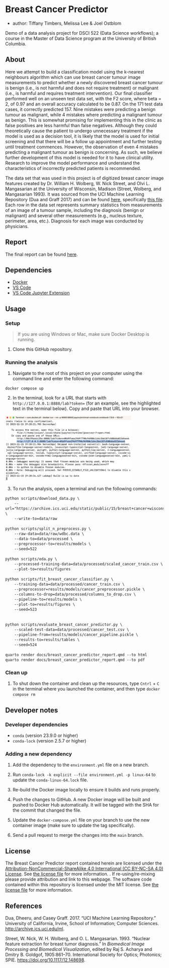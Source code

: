 # Breast Cancer Predictor

  - author: Tiffany Timbers, Melissa Lee & Joel Ostblom

Demo of a data analysis project for DSCI 522 (Data Science workflows); a
course in the Master of Data Science program at the University of
British Columbia.

## About

Here we attempt to build a classification model using the k-nearest neighbours algorithm which can use breast cancer tumour image measurements to predict whether a newly discovered breast cancer tumour is benign (i.e., is not harmful and does not require treatment) or malignant (i.e., is harmful and requires treatment intervention). Our final classifier performed well on an unseen test data set, with the F2 score, where beta = 2, of 0.97 and an overall accuracy calculated to be 0.87. On the 171 test data cases, it correctly predicted 157. Nine mistakes were predicting a benign tumour as malignant, while 4 mistakes where predicting a malignant tumour as benign. This is somewhat promising for implementing this in the clinic as false positives are less harmful than false negatives. Although they could theoretically cause the patient to undergo unnecessary treatment if the model is used as a decision tool, it is likely that the model is used for initial screening and that there will be a follow up appointment and further testing until treatment commences. However, the observation of even 4 mistakes predicting a malignant tumour as benign is concerning. As such, we believe further development of this model is needed for it to have clinical utility. Research to improve the model performance and understand the characteristics of incorrectly predicted patients is recommended.

The data set that was used in this project is of digitized breast cancer
image features created by Dr. William H. Wolberg, W. Nick Street, and
Olvi L. Mangasarian at the University of Wisconsin, Madison (Street,
Wolberg, and Mangasarian 1993). It was sourced from the UCI Machine
Learning Repository (Dua and Graff 2017) and can be found
[here](https://archive.ics.uci.edu/ml/datasets/Breast+Cancer+Wisconsin+\(Diagnostic\)),
specifically [this
file](http://mlr.cs.umass.edu/ml/machine-learning-databases/breast-cancer-wisconsin/wdbc.data).
Each row in the data set represents summary statistics from measurements
of an image of a tumour sample, including the diagnosis (benign or
malignant) and several other measurements (e.g., nucleus texture,
perimeter, area, etc.). Diagnosis for each image was conducted by
physicians.

## Report

The final report can be found
[here](https://ttimbers.github.io/breast-cancer-predictor/report/breast_cancer_predictor_report.html).

## Dependencies
- [Docker](https://www.docker.com/) 
- [VS Code](https://code.visualstudio.com/download)
- [VS Code Jupyter Extension](https://marketplace.visualstudio.com/items?itemName=ms-toolsai.jupyter)

## Usage

### Setup

> If you are using Windows or Mac, make sure Docker Desktop is running.

1. Clone this GitHub repository.

### Running the analysis

1. Navigate to the root of this project on your computer using the
   command line and enter the following command:

``` 
docker compose up
```

2. In the terminal, look for a URL that starts with 
`http://127.0.0.1:8888/lab?token=` 
(for an example, see the highlighted text in the terminal below). 
Copy and paste that URL into your browser.

<img src="img/jupyter-container-web-app-launch-url.png" width=400>

3. To run the analysis,
open a terminal and run the following commands:

```
python scripts/download_data.py \
    --url="https://archive.ics.uci.edu/static/public/15/breast+cancer+wisconsin+original.zip" \
    --write-to=data/raw

python scripts/split_n_preprocess.py \
    --raw-data=data/raw/wdbc.data \
    --data-to=data/processed \
    --preprocessor-to=results/models \
    --seed=522

python scripts/eda.py \
    --processed-training-data=data/processed/scaled_cancer_train.csv \
    --plot-to=results/figures

python scripts/fit_breast_cancer_classifier.py \
    --training-data=data/processed/cancer_train.csv \
    --preprocessor=results/models/cancer_preprocessor.pickle \
    --columns-to-drop=data/processed/columns_to_drop.csv \
    --pipeline-to=results/models \
    --plot-to=results/figures \
    --seed=523


python scripts/evaluate_breast_cancer_predictor.py \
	--scaled-test-data=data/processed/cancer_test.csv \
	--pipeline-from=results/models/cancer_pipeline.pickle \
	--results-to=results/tables \
	--seed=524

quarto render docs/breast_cancer_predictor_report.qmd --to html
quarto render docs/breast_cancer_predictor_report.qmd --to pdf
```

### Clean up

1. To shut down the container and clean up the resources, 
type `Cntrl` + `C` in the terminal
where you launched the container, and then type `docker compose rm`

## Developer notes

### Developer dependencies
- `conda` (version 23.9.0 or higher)
- `conda-lock` (version 2.5.7 or higher)

### Adding a new dependency

1. Add the dependency to the `environment.yml` file on a new branch.

2. Run `conda-lock -k explicit --file environment.yml -p linux-64` to update the `conda-linux-64.lock` file.

2. Re-build the Docker image locally to ensure it builds and runs properly.

3. Push the changes to GitHub. A new Docker
   image will be built and pushed to Docker Hub automatically.
   It will be tagged with the SHA for the commit that changed the file.

4. Update the `docker-compose.yml` file on your branch to use the new
   container image (make sure to update the tag specifically).

5. Send a pull request to merge the changes into the `main` branch. 

## License

The Breast Cancer Predictor report contained herein are licensed under the
[Attribution-NonCommercial-ShareAlike 4.0 International (CC BY-NC-SA 4.0) License](https://creativecommons.org/licenses/by-nc-sa/4.0/).
See [the license file](LICENSE.md) for more information. . If
re-using/re-mixing please provide attribution and link to this webpage.
The software code contained within this repository is licensed under the
MIT license. See [the license file](LICENSE.md) for more information.

## References

Dua, Dheeru, and Casey Graff. 2017. “UCI Machine Learning Repository.”
University of California, Irvine, School of Information; Computer
Sciences. <http://archive.ics.uci.edu/ml>.

Street, W. Nick, W. H. Wolberg, and O. L. Mangasarian. 1993. “Nuclear
feature extraction for breast tumor diagnosis.” In *Biomedical Image
Processing and Biomedical Visualization*, edited by Raj S. Acharya and
Dmitry B. Goldgof, 1905:861–70. International Society for Optics;
Photonics; SPIE. <https://doi.org/10.1117/12.148698>.
